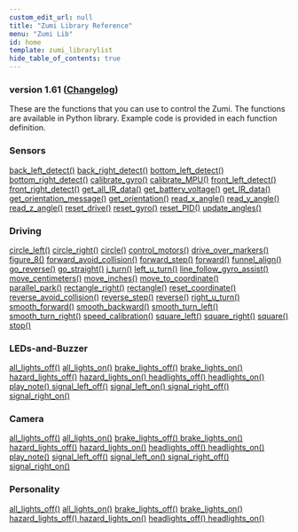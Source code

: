 ```yaml
---
custom_edit_url: null
title: "Zumi Library Reference"
menu: "Zumi Lib"
id: home
template: zumi_librarylist
hide_table_of_contents: true
---
```


<h3 class="homeDocLandingVersion">version 1.61 (<a class="orange-link" href="/doc-v2/docs/zumi/zumi-changelog">Changelog</a>)</h3>

These are the functions that you can use to control the Zumi. The functions are available in Python library. Example code is provided in each function definition.

<div class="boxLanding">
  <div class="parentContainer">
  <h3>Sensors</h3>
    <a href="#">back_left_detect()</a>
    <a href="#">back_right_detect()</a>
    <a href="#">bottom_left_detect()</a>
    <a href="#">bottom_right_detect()</a>
    <a href="#">calibrate_gyro()</a>
    <a href="#">calibrate_MPU()</a>
    <a href="#">front_left_detect()</a>
    <a href="#">front_right_detect()</a>
    <a href="#">get_all_IR_data()</a>
    <a href="#">get_battery_voltage()</a>
    <a href="#">get_IR_data()</a>
    <a href="#">get_orientation_message()</a>
    <a href="#">get_orientation()</a>
    <a href="#">read_x_angle()</a>
    <a href="#">read_y_angle()</a>
    <a href="#">read_z_angle()</a>
    <a href="#">reset_drive()</a>
    <a href="#">reset_gyro()</a>
    <a href="#">reset_PID()</a>
    <a href="#">update_angles()</a>
  </div>
  <div  class="parentContainer">
    <h3> Driving</h3>
    <div class="boxLanding">
      <div>
        <a href="#">circle_left()</a>
        <a href="#">circle_right()</a>
        <a href="#">circle()</a>
        <a href="#">control_motors()</a>
        <a href="#">drive_over_markers()</a>
        <a href="#">figure_8()</a>
        <a href="#">forward_avoid_collision()</a>
        <a href="#">forward_step()</a>
        <a href="#">forward()</a>
        <a href="#">funnel_align()</a>
        <a href="#">go_reverse()</a>
        <a href="#">go_straight()</a>
        <a href="#">j_turn()</a>
        <a href="#">left_u_turn()</a>
        <a href="#">line_follow_gyro_assist()</a>
        <a href="#">move_centimeters()</a>
        <a href="#">move_inches()</a>
        <a href="#">move_to_coordinate()</a>
    </div>
        <div>
            <a href="#">parallel_park()</a>
            <a href="#">rectangle_right()</a>
            <a href="#">rectangle()</a> 
            <a href="#">reset_coordinate()</a>
            <a href="#">reverse_avoid_collision()</a> 
            <a href="#">reverse_step()</a>
            <a href="#">reverse()</a> 
            <a href="#">right_u_turn()</a>
            <a href="#">smooth_forward()</a> 
            <a href="#">smooth_backward()</a> 
            <a href="#">smooth_turn_left()</a>
            <a href="#">smooth_turn_right()</a>
            <a href="#">speed_calibration()</a>
            <a href="#">square_left()</a> 
            <a href="#">square_right()</a> 
            <a href="#">square()</a>
            <a href="#">stop()</a>
        </div>
    </div>
  </div>
</div>
<div class="boxLanding marginTop25">
  <div class="parentContainer">
    <h3>LEDs-and-Buzzer</h3>
    <a href="#">all_lights_off()</a>
    <a href="#">all_lights_on()</a>
    <a href="#">brake_lights_off()</a>
    <a href="#">brake_lights_on()</a>
    <a href="#">hazard_lights_off()</a>
    <a href="#">hazard_lights_on() </a>
    <a href="#">headlights_off() </a>
    <a href="#">headlights_on()</a>
    <a href="#">play_note() </a>
    <a href="#">signal_left_off()</a> 
    <a href="#">signal_left_on() </a>
    <a href="#">signal_right_off() </a>
    <a href="#">signal_right_on()</a>
  </div>
  <div class="parentContainer">
    <h3>Camera</h3>
    <a href="#">all_lights_off()</a>
    <a href="#">all_lights_on()</a>
    <a href="#">brake_lights_off() </a>
    <a href="#">brake_lights_on()</a>
    <a href="#">hazard_lights_off()</a>
    <a href="#">hazard_lights_on()</a>
    <a href="#">headlights_off() </a>
    <a href="#">headlights_on()</a>
    <a href="#">play_note()</a>
    <a href="#">signal_left_off()</a> 
    <a href="#">signal_left_on() </a>
    <a href="#">signal_right_off()</a>
    <a href="#">signal_right_on()</a>
  </div>
  <div class="parentContainer">
  <h3>Personality</h3>
    <a href="#">all_lights_off()</a> 
    <a href="#">all_lights_on()</a>
    <a href="#">brake_lights_off()</a>
    <a href="#">brake_lights_on()</a>
    <a href="#">hazard_lights_off() </a>
    <a href="#">hazard_lights_on()</a>
    <a href="#">headlights_off() </a>
    <a href="#">headlights_on()</a>
  </div>

</div>
